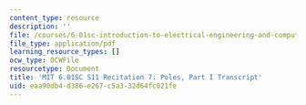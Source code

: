 ```yaml
---
content_type: resource
description: ''
file: /courses/6-01sc-introduction-to-electrical-engineering-and-computer-science-i-spring-2011/eaa90db4d386e267c5a332d64fc021fe_MIT6_01SC_rec7_300k.pdf
file_type: application/pdf
learning_resource_types: []
ocw_type: OCWFile
resourcetype: Document
title: 'MIT 6.01SC S11 Recitation 7: Poles, Part I Transcript'
uid: eaa90db4-d386-e267-c5a3-32d64fc021fe
---
```

